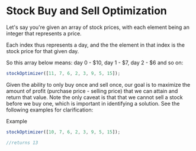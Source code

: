 # Stock Buy and Sell Optimization #

Let's say you're given an array of stock prices, with each element being an integer that represents a price.

Each index thus represents a day, and the the element in that index is the stock price for that given day.

So this array below means: day 0 - $10, day 1 - $7, day 2 - $6 and so on:
```javascript
stockOptimizer([11, 7, 6, 2, 3, 9, 5, 15]);
```

Given the ability to only buy once and sell once, our goal is to maximize the amount of profit (purchase price - selling price) that we can attain and return that value. Note the only caveat is that that we cannot sell a stock before we buy one, which is important in identifying a solution. See the following examples for clarification:

Example
```javascript
stockOptimizer([10, 7, 6, 2, 3, 9, 5, 15]);

//returns 13
```
